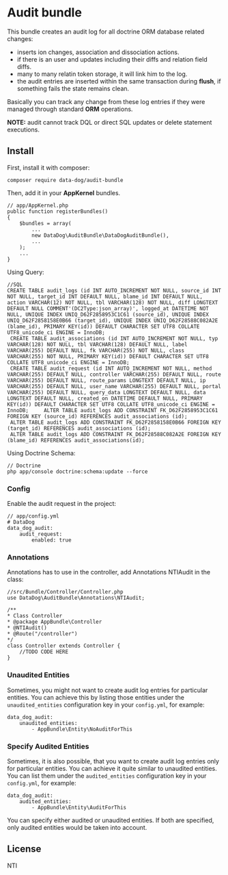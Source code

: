 # Audit bundle

This bundle creates an audit log for all doctrine ORM database related changes:

- inserts ion changes, association and dissociation actions.
- if there is an user and updates including their diffs and relation field diffs.
- many to many relatin token storage, it will link him to the log.
- the audit entries are inserted within the same transaction during **flush**,
if something fails the state remains clean.

Basically you can track any change from these log entries if they were
managed through standard **ORM** operations.

**NOTE:** audit cannot track DQL or direct SQL updates or delete statement executions.

## Install

First, install it with composer:

    composer require data-dog/audit-bundle

Then, add it in your **AppKernel** bundles.

    // app/AppKernel.php
    public function registerBundles()
    {
        $bundles = array(
            ...
            new DataDog\AuditBundle\DataDogAuditBundle(),
            ...
        );
        ...
    }

Using Query:

    //SQL
    CREATE TABLE audit_logs (id INT AUTO_INCREMENT NOT NULL, source_id INT NOT NULL, target_id INT DEFAULT NULL, blame_id INT DEFAULT NULL, action VARCHAR(12) NOT NULL, tbl VARCHAR(128) NOT NULL, diff LONGTEXT DEFAULT NULL COMMENT'(DC2Type:json_array)', logged_at DATETIME NOT NULL, UNIQUE INDEX UNIQ_D62F2858953C1C61 (source_id), UNIQUE INDEX UNIQ_D62F2858158E0B66 (target_id), UNIQUE INDEX UNIQ_D62F28588C082A2E (blame_id), PRIMARY KEY(id)) DEFAULT CHARACTER SET UTF8 COLLATE UTF8_unicode_ci ENGINE = InnoDB;
     CREATE TABLE audit_associations (id INT AUTO_INCREMENT NOT NULL, typ VARCHAR(128) NOT NULL, tbl VARCHAR(128) DEFAULT NULL, label VARCHAR(255) DEFAULT NULL, fk VARCHAR(255) NOT NULL, class VARCHAR(255) NOT NULL, PRIMARY KEY(id)) DEFAULT CHARACTER SET UTF8 COLLATE UTF8_unicode_ci ENGINE = InnoDB;
     CREATE TABLE audit_request (id INT AUTO_INCREMENT NOT NULL, method VARCHAR(255) DEFAULT NULL, controller VARCHAR(255) DEFAULT NULL, route VARCHAR(255) DEFAULT NULL, route_params LONGTEXT DEFAULT NULL, ip VARCHAR(255) DEFAULT NULL, user_name VARCHAR(255) DEFAULT NULL, portal VARCHAR(255) DEFAULT NULL, query_data LONGTEXT DEFAULT NULL, data LONGTEXT DEFAULT NULL, created_on DATETIME DEFAULT NULL, PRIMARY KEY(id)) DEFAULT CHARACTER SET UTF8 COLLATE UTF8_unicode_ci ENGINE = InnoDB;     ALTER TABLE audit_logs ADD CONSTRAINT FK_D62F2858953C1C61 FOREIGN KEY (source_id) REFERENCES audit_associations (id);
     ALTER TABLE audit_logs ADD CONSTRAINT FK_D62F2858158E0B66 FOREIGN KEY (target_id) REFERENCES audit_associations (id);
     ALTER TABLE audit_logs ADD CONSTRAINT FK_D62F28588C082A2E FOREIGN KEY (blame_id) REFERENCES audit_associations(id);

Using Doctrine Schema:
    
    // Doctrine
    php app/console doctrine:schema:update --force


### Config

Enable the audit request in the project:

    // app/config.yml
    # DataDog
    data_dog_audit:
        audit_request:
            enabled: true

### Annotations

Annotations has to use in the controller, add Annotations NTIAudit in the class:

    //src/Bundle/Controller/Controller.php
    use DataDog\AuditBundle\Annotations\NTIAudit;

    /**
    * Class Controller
    * @package AppBundle\Controller
    * @NTIAudit()
    * @Route("/controller")
    */
    class Controller extends Controller {
        //TODO CODE HERE
    }

### Unaudited Entities

Sometimes, you might not want to create audit log entries for particular entities.
You can achieve this by listing those entities under the `unaudited_entities` configuration
key in your `config.yml`, for example:

    data_dog_audit:
        unaudited_entities:
            - AppBundle\Entity\NoAuditForThis

### Specify Audited Entities 

Sometimes, it is also possible, that you want to create audit log entries only for particular entities. You can achieve it quite similar to unaudited entities. You can list them under the `audited_entities` configuration key in your `config.yml`, for example:

    data_dog_audit:
        audited_entities:
            - AppBundle\Entity\AuditForThis

You can specify either audited or unaudited entities. If both are specified, only audited entities would be taken into account.


## License

NTI